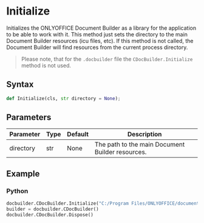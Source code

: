 # Initialize

Initializes the ONLYOFFICE Document Builder as a library for the application to be able to work with it. This method just sets the directory to the main Document Builder resources (icu files, etc). If this method is not called, the Document Builder will find resources from the current process directory.

> Please note, that for the `.docbuilder` file the `CDocBuilder.Initialize` method is not used.

## Syntax

```py
def Initialize(cls, str directory = None);
```

## Parameters

| Parameter | Type | Default | Description                                      |
| --------- | ---- | ------- | ------------------------------------------------ |
| directory | str  | None    | The path to the main Document Builder resources. |

## Example

### Python

``` py
docbuilder.CDocBuilder.Initialize("C:/Program Files/ONLYOFFICE/documentBuilder");
builder = docbuilder.CDocBuilder()
docbuilder.CDocBuilder.Dispose()
```
